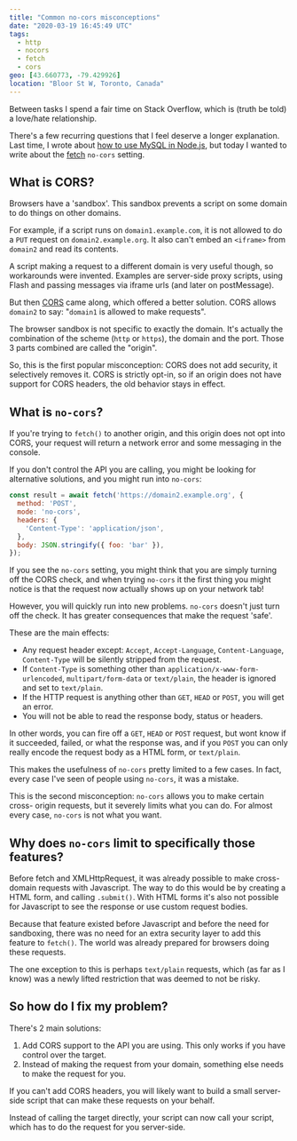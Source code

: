```yaml
---
title: "Common no-cors misconceptions"
date: "2020-03-19 16:45:49 UTC"
tags:
  - http
  - nocors
  - fetch
  - cors
geo: [43.660773, -79.429926]
location: "Bloor St W, Toronto, Canada"
---
```


Between tasks I spend a fair time on Stack Overflow, which is (truth be told)
a love/hate relationship.

There's a few recurring questions that I feel deserve a longer explanation.
Last time, I wrote about [how to use MySQL in Node.js][1], but today I wanted
to write about the [fetch][2] `no-cors` setting.

What is CORS?
-------------

Browsers have a 'sandbox'. This sandbox prevents a script on some domain to do
things on other domains.

For example, if a script runs on `domain1.example.com`, it is not allowed to do
a `PUT` request on `domain2.example.org`. It also can't embed an `<iframe>`
from `domain2` and read its contents.

A script making a request to a different domain is very useful though, so
workarounds were invented. Examples are server-side proxy scripts, using Flash
and passing messages via iframe urls (and later on postMessage).

But then [CORS][3] came along, which offered a better solution. CORS allows
`domain2` to say: "`domain1` is allowed to make requests".

The browser sandbox is not specific to exactly the domain. It's actually the
combination of the scheme (`http` or `https`), the domain and the port. Those
3 parts combined are called the "origin".

So, this is the first popular misconception: CORS does not add security, it
selectively removes it. CORS is strictly opt-in, so if an origin does not have
support for CORS headers, the old behavior stays in effect.

What is `no-cors`?
------------------

If you're trying to `fetch()` to another origin, and this origin does not
opt into CORS, your request will return a network error and some messaging
in the console.

If you don't control the API you are calling, you might be looking for
alternative solutions, and you might run into `no-cors`:

```javascript
const result = await fetch('https://domain2.example.org', {
  method: 'POST',
  mode: 'no-cors',
  headers: {
    'Content-Type': 'application/json',
  },
  body: JSON.stringify({ foo: 'bar' }),
});
```

If you see the `no-cors` setting, you might think that you are simply turning
off the CORS check, and when trying `no-cors` it the first thing you might
notice is that the request now actually shows up on your network tab!

However, you will quickly run into new problems. `no-cors` doesn't just turn
off the check. It has greater consequences that make the request 'safe'.

These are the main effects:

* Any request header except: `Accept`, `Accept-Language`, `Content-Language`,
  `Content-Type` will be silently stripped from the request.
* If `Content-Type` is something other than `application/x-www-form-urlencoded`,
  `multipart/form-data` or `text/plain`, the header is ignored and set to
  `text/plain`.
* If the HTTP request is anything other than `GET`, `HEAD` or `POST`, you will
  get an error.
* You will not be able to read the response body, status or headers.

In other words, you can fire off a `GET`, `HEAD` or `POST` request, but wont
know if it succeeded, failed, or what the response was, and if you `POST`
you can only really encode the request body as a HTML form, or `text/plain`.

This makes the usefulness of `no-cors` pretty limited to a few cases. In fact,
every case I've seen of people using `no-cors`, it was a mistake.

This is the second misconception: `no-cors` allows you to make certain cross-
origin requests, but it severely limits what you can do. For almost every case,
`no-cors` is not what you want.


Why does `no-cors` limit to specifically those features?
--------------------------------------------------------

Before fetch and XMLHttpRequest, it was already possible to make cross-domain
requests with Javascript. The way to do this would be by creating a HTML form,
and calling `.submit()`. With HTML forms it's also not possible for Javascript
to see the response or use custom request bodies.

Because that feature existed before Javascript and before the need for
sandboxing, there was no need for an extra security layer to add this feature
to `fetch()`. The world was already prepared for browsers doing these
requests.

The one exception to this is perhaps `text/plain` requests, which (as far as I
know) was a newly lifted restriction that was deemed to not be risky.


So how do I fix my problem?
---------------------------

There's 2 main solutions:

1. Add CORS support to the API you are using. This only works if you have
   control over the target.
2. Instead of making the request from your domain, something else needs to
   make the request for you.

If you can't add CORS headers, you will likely want to build a small
server-side script that can make these requests on your behalf.

Instead of calling the target directly, your script can now call your script,
which has to do the request for you server-side.

[1]: https://evertpot.com/executing-a-mysql-query-in-nodejs/
[2]: https://developer.mozilla.org/en-US/docs/Web/API/Fetch_API/Using_Fetch 
[3]: https://developer.mozilla.org/en-US/docs/Web/HTTP/CORS
